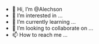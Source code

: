- 👋 Hi, I’m @Alechson
- 👀 I’m interested in ...
- 🌱 I’m currently learning ...
- 💞️ I’m looking to collaborate on ...
- 📫 How to reach me ...

<!---
Alechson/Alechson is a ✨ special ✨ repository because its `README.md` (this file) appears on your GitHub profile.
You can click the Preview link to take a look at your changes.
--->
